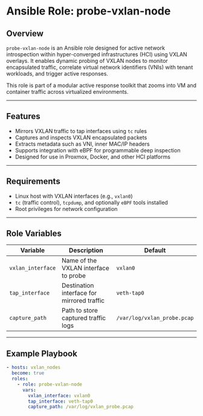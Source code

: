 # Ansible Role: probe-vxlan-node

## Overview

`probe-vxlan-node` is an Ansible role designed for active network introspection within hyper-converged infrastructures (HCI) using VXLAN overlays. It enables dynamic probing of VXLAN nodes to monitor encapsulated traffic, correlate virtual network identifiers (VNIs) with tenant workloads, and trigger active responses.

This role is part of a modular active response toolkit that zooms into VM and container traffic across virtualized environments.

---

## Features

- Mirrors VXLAN traffic to tap interfaces using `tc` rules
- Captures and inspects VXLAN encapsulated packets
- Extracts metadata such as VNI, inner MAC/IP headers
- Supports integration with eBPF for programmable deep inspection
- Designed for use in Proxmox, Docker, and other HCI platforms

---

## Requirements

- Linux host with VXLAN interfaces (e.g., `vxlan0`)
- `tc` (traffic control), `tcpdump`, and optionally `eBPF` tools installed
- Root privileges for network configuration

---

## Role Variables

| Variable         | Description                              | Default        |
|------------------|------------------------------------------|----------------|
| `vxlan_interface`| Name of the VXLAN interface to probe     | `vxlan0`       |
| `tap_interface`  | Destination interface for mirrored traffic| `veth-tap0`    |
| `capture_path`   | Path to store captured traffic logs      | `/var/log/vxlan_probe.pcap` |

---

## Example Playbook

```yaml
- hosts: vxlan_nodes
  become: true
  roles:
    - role: probe-vxlan-node
      vars:
        vxlan_interface: vxlan0
        tap_interface: veth-tap0
        capture_path: /var/log/vxlan_probe.pcap
